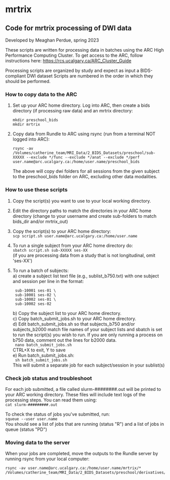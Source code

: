 # mrtrix
## Code for mrtrix processing of DWI data
Developed by Meaghan Perdue, spring 2023

These scripts are written for processing data in batches using the ARC High Performance Computing Cluster.
To get access to the ARC, follow instructions here: https://rcs.ucalgary.ca/ARC_Cluster_Guide

Processing scripts are organized by study and expect as input a BIDS-compliant DWI dataset
Scripts are numbered in the order in which they should be performed.

### How to copy data to the ARC
1. Set up your ARC home directory. Log into ARC, then create a bids directory (if processing raw data) and an mrtrix directory:
    ```
    mkdir preschool_bids
    mkdir mrtrix
    ```
2. Copy data from Rundle to ARC using rsync (run from a terminal NOT logged into ARC):
    ``` 
    rsync -av /Volumes/catherine_team/MRI_Data/2_BIDS_Datasets/preschool/sub-XXXXX --exclude */func --exclude */anat --exclude */perf user.name@arc.ucalgary.ca:/home/user.name/preschool_bids 
    ```
    The above will copy dwi folders for all sessions from the given subject to the preschool_bids folder on ARC, excluding other data modalities.


### How to use these scripts 
1. Copy the script(s) you want to use to your local working directory.
2. Edit the directory paths to match the directories in your ARC home directory (change to your username and create sub-folders to match bids_dir and/or mrtrix_out)
3. Copy the script(s) to your ARC home directory: \
            ` scp script.sh user.name@arc.ucalgary.ca:/home/user.name `
4. To run a single subject from your ARC home directory do: \
           ` sbatch script.sh sub-XXXXX ses-XX ` \
      (if you are processing data from a study that is not longitudinal, omit 'ses-XX')
5. To run a batch of subjects: \
    a) create a subject list text file (e.g., sublist_b750.txt) with one subject and session per line in the format: 

        sub-10001 ses-01 \
        sub-10001 ses-02 \
        sub-10002 ses-01 \
        sub-10002 ses-02 

    b) Copy the subject list to your ARC home directory. \
    c) Copy batch_submit_jobs.sh to your ARC home directory. \
    d) Edit batch_submit_jobs.sh so that subjects_b750 and/or subjects_b2000 match file names of your subject lists and sbatch is set to run the script(s) you wish to run. If you are only running a process on b750 data, comment out the lines for b2000 data. \
        ``` 
        nano batch_submit_jobs.sh 
        ``` \
        CTRL+X to exit, Y to save \
    e) Run batch_submit_jobs.sh: \
        ``` 
        sh batch_submit_jobs.sh 
        ``` \
        This will submit a separate job for each subject/session in your sublist(s) 

### Check job status and troubleshoot
For each job submitted, a file called slurm-########.out will be printed to your ARC working directory. These files will include text logs of the processing steps. You can read them using: \
        ` cat slurm-#########.out `

To check the status of jobs you've submitted, run: \
        ` squeue --user user.name ` \
    You should see a list of jobs that are running (status "R") and a list of jobs in queue (status "PD")

### Moving data to the server
When your jobs are completed, move the outputs to the Rundle server by running rsync from your local computer:
```
rsync -av user.name@arc.ucalgary.ca:/home/user.name/mrtrix/* /Volumes/catherine_team/MRI_Data/2_BIDS_Datasets/preschool/derivatives/mrtrix 
```